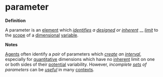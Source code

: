 # parameter

**Definition**

A parameter is an [element](https://github.com/gcassel/Modular-Organization-Terminology/blob/master/terms/element.md) which [_identifies_](https://github.com/gcassel/Modular-Organization-Terminology/blob/master/terms/identify.md) _a_ [_designed_](https://github.com/gcassel/Modular-Organization-Terminology/blob/master/terms/design.md) _or_ [_inherent_](https://github.com/gcassel/Modular-Organization-Terminology/blob/master/terms/inhere.md) __ [_limit_](https://github.com/gcassel/Modular-Organization-Terminology/blob/master/terms/limit.md) to the [scope](https://github.com/gcassel/Modular-Organization-Terminology/blob/master/terms/scope.md) of a [dimensional](https://github.com/gcassel/Modular-Organization-Terminology/blob/master/terms/dimension.md) [variable](https://github.com/gcassel/Modular-Organization-Terminology/blob/master/terms/variable.md).

**Notes**

[Agents](https://github.com/gcassel/Modular-Organization-Terminology/blob/master/terms/agent.md) often identify a _pair_ of parameters which [_create_](https://github.com/gcassel/Modular-Organization-Terminology/blob/master/terms/create.md) _an_ [_interval_](https://github.com/gcassel/Modular-Organization-Terminology/blob/master/terms/interval.md), especially for [quantitative](https://github.com/gcassel/Modular-Organization-Terminology/blob/master/terms/quantity.md) dimensions which have no [inherent](https://github.com/gcassel/Modular-Organization-Terminology/blob/master/terms/inhere.md) limit on one or both sides of their [potential](https://github.com/gcassel/Modular-Organization-Terminology/blob/master/terms/potential.md) variability. However, _incomplete_ [_sets_](https://github.com/gcassel/Modular-Organization-Terminology/blob/master/terms/set.md) _of parameters_ can be [_useful_](https://github.com/gcassel/Modular-Organization-Terminology/blob/master/terms/use.md) in many [contexts](https://github.com/gcassel/Modular-Organization-Terminology/blob/master/terms/context.md).
